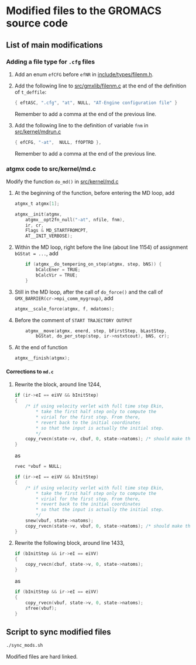 # Modified files to the GROMACS source code

## List of main modifications

### Adding a file type for `.cfg` files

1. Add an enum `efCFG` before `efNR` in [include/types/filenm.h](include/types/filenm.h).

2. Add the following line to [src/gmxlib/filenm.c](src/gmxlib/filenm.c)
   at the end of the definition of `t_deffile`:

    ```C
    { eftASC, ".cfg", "at", NULL, "AT-Engine configuration file" }
    ```

    Remember to add a comma at the end of the previous line.

3. Add the following line to the definition of variable `fnm` in [src/kernel/mdrun.c](src/kernel/mdrun.c)

    ```C
    { efCFG, "-at",  NULL, ffOPTRD },
    ```

    Remember to add a comma at the end of the previous line.

### atgmx code to src/kernel/md.c

Modify the function `do_md()` in [src/kernel/md.c](src/kernel/md.c)

1. At the beginning of the function, before entering the MD loop, add

    ```C
    atgmx_t atgmx[1];

    atgmx__init(atgmx,
        atgmx__opt2fn_null("-at", nfile, fnm),
        ir, cr,
        Flags & MD_STARTFROMCPT,
        AT__INIT_VERBOSE);
    ```

2. Within the MD loop, right before the line (about line 1154) of assignment `bGStat = ...`, add

    ```C
        if (atgmx__do_tempering_on_step(atgmx, step, bNS)) {
            bCalcEner = TRUE;
            bCalcVir = TRUE;
        }
    ```

3. Still in the MD loop, after the call of `do_force()` and the call of `GMX_BARRIER(cr->mpi_comm_mygroup)`, add

    ```C
    atgmx__scale_force(atgmx, f, mdatoms);
    ```

4. Before the comment of `START TRAJECTORY OUTPUT`

    ```C
        atgmx__move(atgmx, enerd, step, bFirstStep, bLastStep,
            bGStat, do_per_step(step, ir->nstxtcout), bNS, cr);
    ```

5. At the end of function

    ```C
    atgmx__finish(atgmx);
    ```

#### Corrections to `md.c`

1. Rewrite the block, around line 1244,

    ```C
    if (ir->eI == eiVV && bInitStep)
    {
        /* if using velocity verlet with full time step Ekin,
            * take the first half step only to compute the
            * virial for the first step. From there,
            * revert back to the initial coordinates
            * so that the input is actually the initial step.
            */
        copy_rvecn(state->v, cbuf, 0, state->natoms); /* should make this better for parallelizing? */
    }
    ```

    as

    ```C
    rvec *vbuf = NULL;

    if (ir->eI == eiVV && bInitStep)
    {
        /* if using velocity verlet with full time step Ekin,
            * take the first half step only to compute the
            * virial for the first step. From there,
            * revert back to the initial coordinates
            * so that the input is actually the initial step.
            */
        snew(vbuf, state->natoms);
        copy_rvecn(state->v, vbuf, 0, state->natoms); /* should make this better for parallelizing? */
    }
    ```

2. Rewrite the following block, around line 1433,

    ```C
    if (bInitStep && ir->eI == eiVV)
    {
        copy_rvecn(cbuf, state->v, 0, state->natoms);
    }
    ```

    as

    ```C
    if (bInitStep && ir->eI == eiVV)
    {
        copy_rvecn(vbuf, state->v, 0, state->natoms);
        sfree(vbuf);
    }
    ```

## Script to sync modified files

```sh
./sync_mods.sh
```

Modified files are hard linked.
